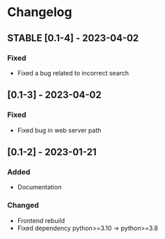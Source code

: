 # Changelog

## STABLE [0.1-4] - 2023-04-02 

### Fixed

- Fixed a bug related to incorrect search


## [0.1-3] - 2023-04-02 

### Fixed

- Fixed bug in web server path

## [0.1-2] - 2023-01-21

### Added

- Documentation

### Changed

- Frontend rebuild
- Fixed dependency python>=3.10 -> python>=3.8